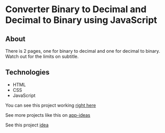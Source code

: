 # Converter Binary to Decimal and Decimal to Binary using JavaScript

## About

There is 2 pages, one for binary to decimal and one for decimal to binary. Watch out for the limits on subtitle.

## Technologies

-   HTML
-   CSS
-   JavaScript

You can see this project working [right here](https://dre1597.github.io/Binary-Converter-JavaScript/)

See more projects like this on [app-ideas](https://github.com/florinpop17/app-ideas)

See this project [idea](https://github.com/florinpop17/app-ideas/blob/master/Projects/1-Beginner/Bin2Dec-App.md)
